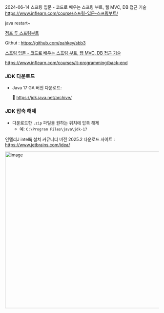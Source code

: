 
2024-06-14  스프링 입문 - 코드로 배우는 스프링 부트, 웹 MVC, DB 접근 기술 https://www.inflearn.com/course/스프링-입문-스프링부트/ 

java restart~

[점프 투 스프링부트](https://wikidocs.net/book/7601)

Githut : https://github.com/pahkey/sbb3


[스프링 입문 - 코드로 배우는 스프링 부트, 웹 MVC, DB 접근 기술](https://www.inflearn.com/course/%EC%8A%A4%ED%94%84%EB%A7%81-%EC%9E%85%EB%AC%B8-%EC%8A%A4%ED%94%84%EB%A7%81%EB%B6%80%ED%8A%B8)


https://www.inflearn.com/courses/it-programming/back-end




### JDK 다운로드

- Java 17 GA 버전 다운로드:
    
    🔗 https://jdk.java.net/archive/

### JDK 압축 해제

- 다운로드한 `.zip` 파일을 원하는 위치에 압축 해제
    - 예: `C:\Program Files\java\jdk-17`
 

인텔리J  intellij 설치 커뮤니티 버전 2025.2
다운로드 사이트 : https://www.jetbrains.com/idea/

<img width="917" height="513" alt="image" src="https://github.com/user-attachments/assets/91cc6d21-9fd1-4e68-b8a3-b3e59b6b22a6" />





